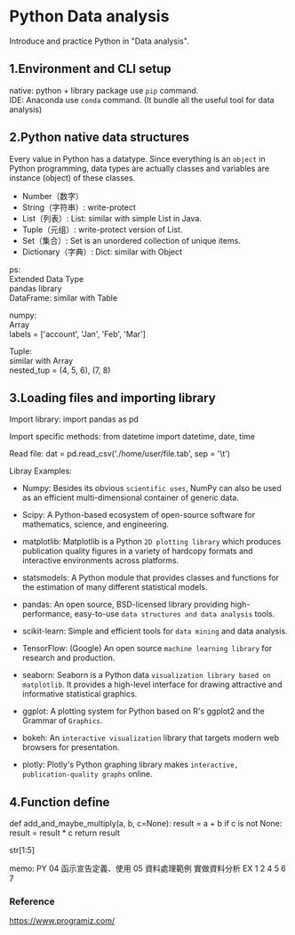 # Python Data analysis
Introduce and practice Python in "Data analysis".


## 1.Environment and CLI setup
native: python + library package use `pip` command.  
IDE: Anaconda use `conda` command. (It bundle all the useful tool for data analysis)


## 2.Python native data structures
Every value in Python has a datatype. Since everything is an `object` in Python programming, data types are actually classes and variables are instance (object) of these classes.

- Number（数字）
- String（字符串）: write-protect
- List（列表）: List: similar with simple List in Java.
- Tuple（元组）: write-protect version of List.
- Set（集合）: Set is an unordered collection of unique items. 
- Dictionary（字典）: Dict: similar with Object

ps:  
Extended Data Type  
pandas library  
DataFrame: similar with Table  

numpy:  
Array  
labels = ['account', 'Jan', 'Feb', 'Mar']  
  
Tuple:  
similar with Array  
nested_tup = (4, 5, 6), (7, 8)  
  

## 3.Loading files and importing library
Import library:
import pandas as pd

Import specific methods:
from datetime import datetime, date, time

Read file:
dat = pd.read_csv('./home/user/file.tab', sep = '\t')


Libray Examples:
- Numpy:
Besides its obvious `scientific uses`, NumPy can also be used as an efficient multi-dimensional container of generic data.

- Scipy:
A Python-based ecosystem of open-source software for mathematics, science, and engineering.

- matplotlib:
Matplotlib is a Python `2D plotting library` which produces publication quality figures in a variety of hardcopy formats and interactive environments across platforms.  

- statsmodels:
A Python module that provides classes and functions for the estimation of many different statistical models.
  
- pandas:
An open source, BSD-licensed library providing high-performance, easy-to-use `data structures and data analysis` tools.

- scikit-learn:
Simple and efficient tools for `data mining` and data analysis.

- TensorFlow: (Google)
An open source `machine learning library` for research and production.

- seaborn:
Seaborn is a Python data `visualization library based on matplotlib`. It provides a high-level interface for drawing attractive and informative statistical graphics.

- ggplot:
A plotting system for Python based on R's ggplot2 and the Grammar of `Graphics`.

- bokeh:
An `interactive visualization` library that targets modern web browsers for presentation.

- plotly:
Plotly's Python graphing library makes `interactive, publication-quality graphs` online.


## 4.Function define
def add_and_maybe_multiply(a, b, c=None):
    result = a + b
    if c is not None:
        result = result * c
    return result

str[1:5]


memo:
PY 
04 函示宣告定義、使用 
05 資料處理範例 
實做資料分析
EX 1 2 4 5 6 7



### Reference
https://www.programiz.com/
